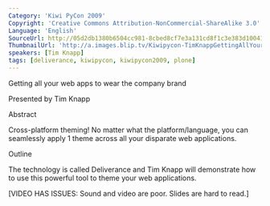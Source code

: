 ```yaml
---
Category: 'Kiwi PyCon 2009'
Copyright: 'Creative Commons Attribution-NonCommercial-ShareAlike 3.0'
Language: 'English'
SourceUrl: http://05d2db1380b6504cc981-8cbed8cf7e3a131cd8f1c3e383d10041.r93.cf2.rackcdn.com/kiwi-pycon-2009/126_tim-knapp-getting-all-your-web-apps-to-wear-the-company-brand.flv
ThumbnailUrl: 'http://a.images.blip.tv/Kiwipycon-TimKnappGettingAllYourWebAppsToWearTheCompanyBrand869-36.jpg'
speakers: [Tim Knapp]
tags: [deliverance, kiwipycon, kiwipycon2009, plone]
---
```

Getting all your web apps to wear the company brand

Presented by Tim Knapp

Abstract

Cross-platform theming! No matter what the platform/language, you can
seamlessly apply 1 theme across all your disparate web applications.

Outline

The technology is called Deliverance and Tim Knapp will demonstrate how to use
this powerful tool to theme your web applications.

[VIDEO HAS ISSUES: Sound and video are poor. Slides are hard to read.]

